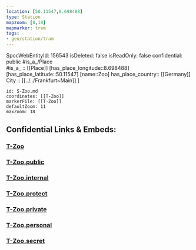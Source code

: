 ```yaml
---
location: [50.11547,8.698488] 
type: Station 
mapzoom: [8,18] 
mapmarker: tram 
tags:
- geo/station/tram
---
```

SpocWebEntityId: 156543
isDeleted: false
isReadOnly: false
confidential: public
#is_a_/Place  
#is_a_ :: [[Place]] 
[has_place_longitude::8.698488] 
[has_place_latitude::50.11547] 
[name::Zoo] 
has_place_country:: [[Germany]]  
City :: [[../../Frankfurt~Main]] ] 


```leaflet
id: S-Zoo.md
coordinates: [[T-Zoo]] 
markerFile: [[T-Zoo]] 
defaultZoom: 11 
maxZoom: 18
```


## Confidential Links & Embeds: 

### [T-Zoo](/_Standards/Earth/Continent/Europe/Europe~Central/Germany/Germany~West/Hessen/counties~Hessen/Frankfurt~Main/Stations-FFM~T/T-Zoo.md) 

### [T-Zoo.public](/_public/Earth/Continent/Europe/Europe~Central/Germany/Germany~West/Hessen/counties~Hessen/Frankfurt~Main/Stations-FFM~T/T-Zoo.public.md) 

### [T-Zoo.internal](/_internal/Earth/Continent/Europe/Europe~Central/Germany/Germany~West/Hessen/counties~Hessen/Frankfurt~Main/Stations-FFM~T/T-Zoo.internal.md) 

### [T-Zoo.protect](/_protect/Earth/Continent/Europe/Europe~Central/Germany/Germany~West/Hessen/counties~Hessen/Frankfurt~Main/Stations-FFM~T/T-Zoo.protect.md) 

### [T-Zoo.private](/_private/Earth/Continent/Europe/Europe~Central/Germany/Germany~West/Hessen/counties~Hessen/Frankfurt~Main/Stations-FFM~T/T-Zoo.private.md) 

### [T-Zoo.personal](/_personal/Earth/Continent/Europe/Europe~Central/Germany/Germany~West/Hessen/counties~Hessen/Frankfurt~Main/Stations-FFM~T/T-Zoo.personal.md) 

### [T-Zoo.secret](/_secret/Earth/Continent/Europe/Europe~Central/Germany/Germany~West/Hessen/counties~Hessen/Frankfurt~Main/Stations-FFM~T/T-Zoo.secret.md)

